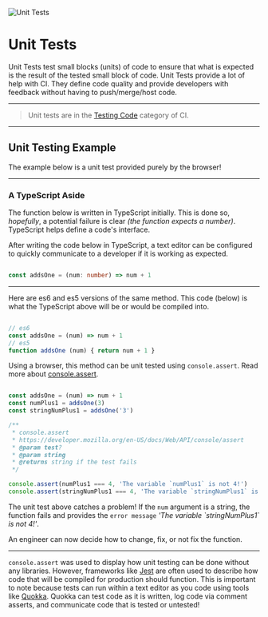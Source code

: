 ![Unit Tests](https://jeffry.in/assets/developer-ci-benefits/07-unit-testing.svg?1)

# Unit Tests

Unit Tests test small blocks (units) of code to ensure that what is expected is the result of the tested small block of code.
Unit Tests provide a lot of help with CI. They define code quality and provide developers with feedback without having to push/merge/host code.

----

> Unit tests are in the [Testing Code](02-what-is-ci.md) category of CI.

----

## Unit Testing Example

The example below is a unit test provided purely by the browser!

----

### A TypeScript Aside

The function below is written in TypeScript initially. This is done so, _hopefully_, a potential failure is clear
_(the function expects a number)_. TypeScript helps define a code's interface.

After writing the code below in TypeScript, a text editor can be configured to quickly communicate to a developer if it is working as expected.

```typescript

const addsOne = (num: number) => num + 1

```

----

Here are es6 and es5 versions of the same method.
This code (below) is what the TypeScript above will be or would be compiled into.

```javascript

// es6
const addsOne = (num) => num + 1
// es5
function addsOne (num) { return num + 1 }

```

Using a browser, this method can be unit tested using `console.assert`.
Read more about [console.assert](https://developer.mozilla.org/en-US/docs/Web/API/console/assert).

```javascript

const addsOne = (num) => num + 1
const numPlus1 = addsOne(3)
const stringNumPlus1 = addsOne('3')

/**
 * console.assert
 * https://developer.mozilla.org/en-US/docs/Web/API/console/assert
 * @param test?
 * @param string
 * @returns string if the test fails
 */

console.assert(numPlus1 === 4, 'The variable `numPlus1` is not 4!')
console.assert(stringNumPlus1 === 4, 'The variable `stringNumPlus1` is not 4!')

```

The unit test above catches a problem! If the `num` argument is a string, the function fails and provides the `error message` _'The variable \`stringNumPlus1\` is not 4!'_.

An engineer can now decide how to change, fix, or not fix the function.

----

`console.assert` was used to display how unit testing can be done without any libraries.
However, frameworks like [Jest](https://jestjs.io/) are often used to describe how code that will be compiled for production should function. This is important to note because tests can run within a text editor as you code using tools like [Quokka](https://quokkajs.com/). Quokka can test code as it is written, log code via comment asserts, and communicate code that is tested or untested!
